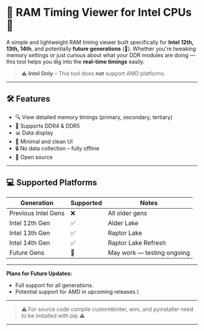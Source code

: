 # 🧠 RAM Timing Viewer for Intel CPUs 🧠

A simple and lightweight RAM timing viewer built specifically for **Intel 12th, 13th, 14th**, and potentially **future generations** (👀). Whether you're tweaking memory settings or just curious about what your DDR modules are doing — this tool helps you dig into the **real-time timings** easily.  

> ⚠️ **Intel Only** – This tool does **not** support AMD platforms.

---

## 🛠 Features

- 🔍 View detailed memory timings (primary, secondary, tertiary)
- 💾 Supports DDR4 & DDR5
- 📊 Data display
- 🧩 Minimal and clean UI
- 🔒 No data collection – fully offline
- 📁 Open source

---

## 💻 Supported Platforms

| Generation     | Supported | Notes                          |
|----------------|-----------|--------------------------------|
| Previous Intel Gens | ❌        | All older gens              |
| Intel 12th Gen | ✅        | Alder Lake                     |
| Intel 13th Gen | ✅        | Raptor Lake                    |
| Intel 14th Gen | ✅        | Raptor Lake Refresh            |
| Future Gens    | 🚧        | May work — testing ongoing     |

---

**Plans for Future Updates:**
- Full support for all generations.
- Potential support for AMD in upcoming releases.\
  
---

> ⚠️ For source code compile customtkinter, wmi, and pyinstaller need to be installed with pip ⚠️

---
